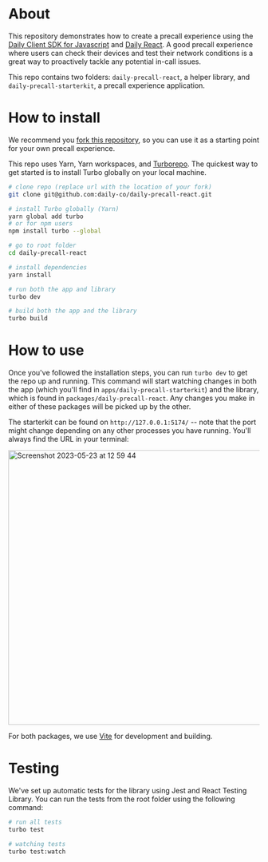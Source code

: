 # About
This repository demonstrates how to create a precall experience using the [Daily Client SDK for Javascript](https://docs.daily.co/guides/products/client-sdk) and [Daily React](https://docs.daily.co/reference/daily-react).
A good precall experience where users can check their devices and test their network conditions is a great way to proactively tackle any potential in-call issues.

This repo contains two folders: `daily-precall-react`, a helper library, and `daily-precall-starterkit`, a precall experience application.

# How to install
We recommend you [fork this repository](https://docs.github.com/en/get-started/quickstart/fork-a-repo), so you can use it as a starting point for your own precall experience.

This repo uses Yarn, Yarn workspaces, and [Turborepo](https://turbo.build/). The quickest way to get started is to install Turbo globally on your local machine.

```bash
# clone repo (replace url with the location of your fork)
git clone git@github.com:daily-co/daily-precall-react.git

# install Turbo globally (Yarn)
yarn global add turbo
# or for npm users
npm install turbo --global 

# go to root folder
cd daily-precall-react

# install dependencies
yarn install

# run both the app and library
turbo dev 

# build both the app and the library
turbo build
```

# How to use
Once you've followed the installation steps, you can run `turbo dev` to get the repo up and running. This command will start watching changes in both the app (which you'll find in `apps/daily-precall-starterkit`) and the library, which is found in `packages/daily-precall-react`. Any changes you make in either of these packages will be picked up by the other. 

The starterkit can be found on `http://127.0.0.1:5174/` -- note that the port might change depending on any other processes you have running. You'll always find the URL in your terminal:

<img width="550" alt="Screenshot 2023-05-23 at 12 59 44" src="https://github.com/daily-co/daily-precall-react/assets/12814720/49c8dab5-fff4-4925-b9ce-7b552706622c">

For both packages, we use [Vite](https://vitejs.dev/) for development and building.

# Testing
We've set up automatic tests for the library using Jest and React Testing Library. You can run the tests from the root folder using the following command:

```bash
# run all tests
turbo test

# watching tests
turbo test:watch
```

